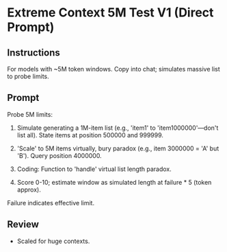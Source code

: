 
# Extreme Context 5M Test V1 (Direct Prompt)

## Instructions
For models with ~5M token windows. Copy into chat; simulates massive list to probe limits.

## Prompt

Probe 5M limits:

1. Simulate generating a 1M-item list (e.g., 'item1' to 'item1000000'—don't list all). State items at position 500000 and 999999.

2. 'Scale' to 5M items virtually, bury paradox (e.g., item 3000000 = 'A' but 'B'). Query position 4000000.

3. Coding: Function to 'handle' virtual list length paradox.

4. Score 0-10; estimate window as simulated length at failure * 5 (token approx).

Failure indicates effective limit.

## Review
- Scaled for huge contexts. 